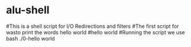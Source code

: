 # alu-shell
#This is a shell script for I/O Redirections and filters
#The first script for wasto print the words hello world
#hello world
#Running the script we use bash ./0-hello world
